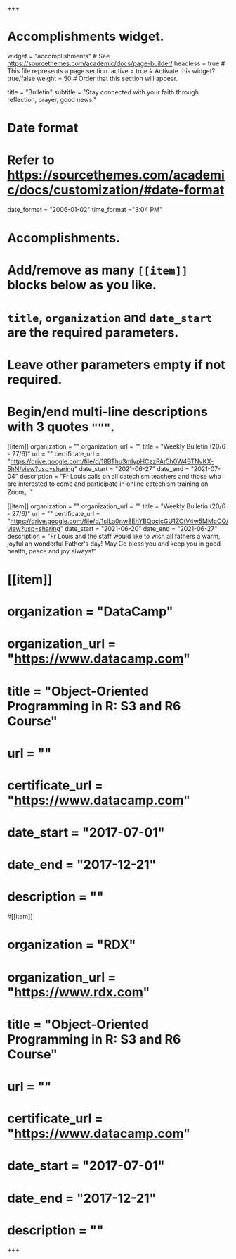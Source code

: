 +++
# Accomplishments widget.
widget = "accomplishments"  # See https://sourcethemes.com/academic/docs/page-builder/
headless = true  # This file represents a page section.
active = true  # Activate this widget? true/false
weight = 50  # Order that this section will appear.

title = "Bulletin"
subtitle = "Stay connected with your faith through reflection, prayer, good news."

# Date format
#   Refer to https://sourcethemes.com/academic/docs/customization/#date-format
date_format = "2006-01-02"
time_format ="3:04 PM"

# Accomplishments.
#   Add/remove as many `[[item]]` blocks below as you like.
#   `title`, `organization` and `date_start` are the required parameters.
#   Leave other parameters empty if not required.
#   Begin/end multi-line descriptions with 3 quotes `"""`.

[[item]]
  organization = ""
  organization_url = ""
  title = "Weekly Bulletin (20/6 - 27/6)"
  url = ""
  certificate_url = "https://drive.google.com/file/d/18BThu3mlypHCzzPAr5h0W4BTNvKX-5hN/view?usp=sharing"
  date_start = "2021-06-27"
  date_end = "2021-07-04"
  description = "Fr Louis calls on all catechism teachers and those who are interested to come and participate in online catechism training on Zoom。"


[[item]]
  organization = ""
  organization_url = ""
  title = "Weekly Bulletin (20/6 - 27/6)"
  url = ""
  certificate_url = "https://drive.google.com/file/d/1sILa0nw8EhYBQbcjcGU1ZOtV4w5MMcOQ/view?usp=sharing"
  date_start = "2021-06-20"
  date_end = "2021-06-27"
  description = "Fr Louis and the staff would like to wish all fathers a warm, joyful an wonderful Father's day! May Go bless you and keep you in good health, peace and joy always!"


# [[item]]
#  organization = "DataCamp"
#  organization_url = "https://www.datacamp.com"
#  title = "Object-Oriented Programming in R: S3 and R6 Course"
#  url = ""
#  certificate_url = "https://www.datacamp.com"
#  date_start = "2017-07-01"
#  date_end = "2017-12-21"
#  description = ""

#[[item]]
#  organization = "RDX"
#  organization_url = "https://www.rdx.com"
#  title = "Object-Oriented Programming in R: S3 and R6 Course"
#  url = ""
#  certificate_url = "https://www.datacamp.com"
#  date_start = "2017-07-01"
#  date_end = "2017-12-21"
#  description = ""

+++
